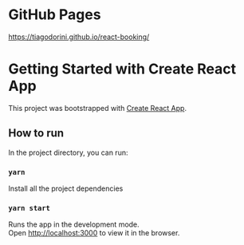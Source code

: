 # GitHub Pages
https://tiagodorini.github.io/react-booking/

# Getting Started with Create React App

This project was bootstrapped with [Create React App](https://github.com/facebook/create-react-app).

## How to run

In the project directory, you can run:

### `yarn`
Install all the project dependencies

### `yarn start`

Runs the app in the development mode.\
Open [http://localhost:3000](http://localhost:3000) to view it in the browser.
